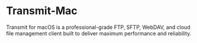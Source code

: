 # Transmit-Mac
Transmit for macOS is a professional-grade FTP, SFTP, WebDAV, and cloud file management client built to deliver maximum performance and reliability.
